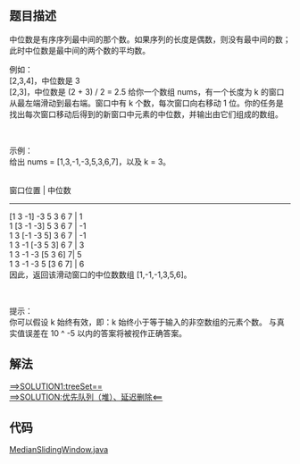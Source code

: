 ## 题目描述

中位数是有序序列最中间的那个数。如果序列的长度是偶数，则没有最中间的数；此时中位数是最中间的两个数的平均数。

例如：
<br>[2,3,4]，中位数是 3
<br>[2,3]，中位数是 (2 + 3) / 2 = 2.5 给你一个数组 nums，有一个长度为 k 的窗口从最左端滑动到最右端。窗口中有 k 个数，每次窗口向右移动 1
位。你的任务是找出每次窗口移动后得到的新窗口中元素的中位数，并输出由它们组成的数组。

 

示例：
<br>给出 nums = [1,3,-1,-3,5,3,6,7]，以及 k = 3。

<br>窗口位置 | 中位数
---------------               -----
[1  3 -1] -3 5 3 6 7 | 1
<br>1 [3 -1 -3] 5 3 6 7 | -1
<br>1 3 [-1 -3  5] 3 6 7 | -1
<br>1 3 -1 [-3  5  3] 6 7 | 3
<br>1 3 -1 -3 [5  3  6] 7| 5
<br>1 3 -1 -3 5 [3  6  7]     | 6
<br>因此，返回该滑动窗口的中位数数组 [1,-1,-1,3,5,6]。

 

提示：
<br>你可以假设 k 始终有效，即：k 始终小于等于输入的非空数组的元素个数。 与真实值误差在 10 ^ -5 以内的答案将被视作正确答案。

## 解法

[==>SOLUTION1:treeSet==](https://leetcode-cn.com/problems/sliding-window-median/solution/xuan-ze-he-gua-de-shu-ju-jie-gou-zhe-ti-muyt4/)
<br>[==>SOLUTION:优先队列（堆）、延迟删除<==](https://leetcode-cn.com/problems/sliding-window-median/solution/hua-dong-chuang-kou-zhong-wei-shu-by-lee-7ai6/)

## 代码

[MedianSlidingWindow.java](https://github.com/Marshal7cc/leetcode-java/blob/master/src/slidewindow/MedianSlidingWindow.java)

